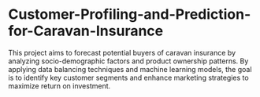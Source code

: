 # Customer-Profiling-and-Prediction-for-Caravan-Insurance
This project aims to forecast potential buyers of caravan insurance by analyzing socio-demographic factors and product ownership patterns. By applying data balancing techniques and machine learning models, the goal is to identify key customer segments and enhance marketing strategies to maximize return on investment.
